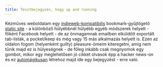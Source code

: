 ```yaml
---
title: Tesztbejegyzés, hogy up and running 
---
```


Kézműves weboldalam egy [indieweb-kompatibilis](https://indieweb.org/Getting_Started "IndieWeb - Getting Started") bookmark-gyűjtögető [static site](https://www.11ty.dev/ "Eleventy Static Site Generator") - a különböző hülyébbnél hülyébb egyéb módszerek helyett - főként Facebook helyett - de az önmagamnak emailben elküldött exportált tab-listák, a pocket/keep és még vagy 15 más alkalmazás helyett is. Ezen az oldalon fogom (helyenként guilty) pleasure-ömeim kiteregetni, amig nem tűnik majd ez is hülyeségnek - de főleg inkább csak megnyomok egy gombot, mikor egy meglehetősen jó cikket olvasok épp a hacker news-on és ez [automágikusan](https://developer.mozilla.org/en-US/docs/Mozilla/Add-ons/WebExtensions/Native_messaging) létrehoz majd ide egy bejegyzést - erre való.


